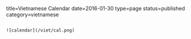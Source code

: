 title=Vietnamese Calendar
date=2016-01-30
type=page
status=published
category=vietnamese
~~~~~~

![calendar](/viet/cal.png)
